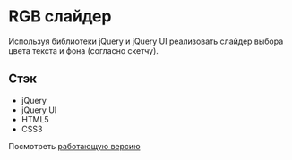 # RGB слайдер
Используя библиотеки jQuery и jQuery UI реализовать слайдер выбора цвета текста и фона (согласно скетчу).

## Стэк
- jQuery
- jQuery UI
- HTML5
- CSS3

Посмотреть [работающую версию](https://gina-k.github.io/rgb_slider/)
